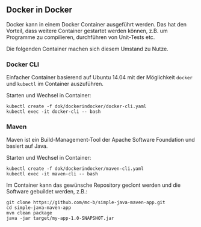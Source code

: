 Docker in Docker
----------------

Docker kann in einem Docker Container ausgeführt werden. Das hat den Vorteil, dass weitere Container gestartet werden können, z.B. um Programme zu compilieren, durchführen von Unit-Tests etc.

Die folgenden Container machen sich diesem Umstand zu Nutze.

### Docker CLI

Einfacher Container basierend auf Ubuntu 14.04 mit der Möglichkeit `docker` und `kubectl` im Container auszuführen.

Starten und Wechsel in Container:

	kubectl create -f dok/dockerindocker/docker-cli.yaml
	kubectl exec -it docker-cli -- bash

### Maven

Maven ist ein Build-Management-Tool der Apache Software Foundation und basiert auf Java. 

Starten und Wechsel in Container:

	kubectl create -f dok/dockerindocker/maven-cli.yaml
	kubectl exec -it maven-cli -- bash
	
Im Container kann das gewünsche Repository geclont werden und die Software gebuildet werden, z.B.:
	
	git clone https://github.com/mc-b/simple-java-maven-app.git
	cd simple-java-maven-app
	mvn clean package
	java -jar target/my-app-1.0-SNAPSHOT.jar


